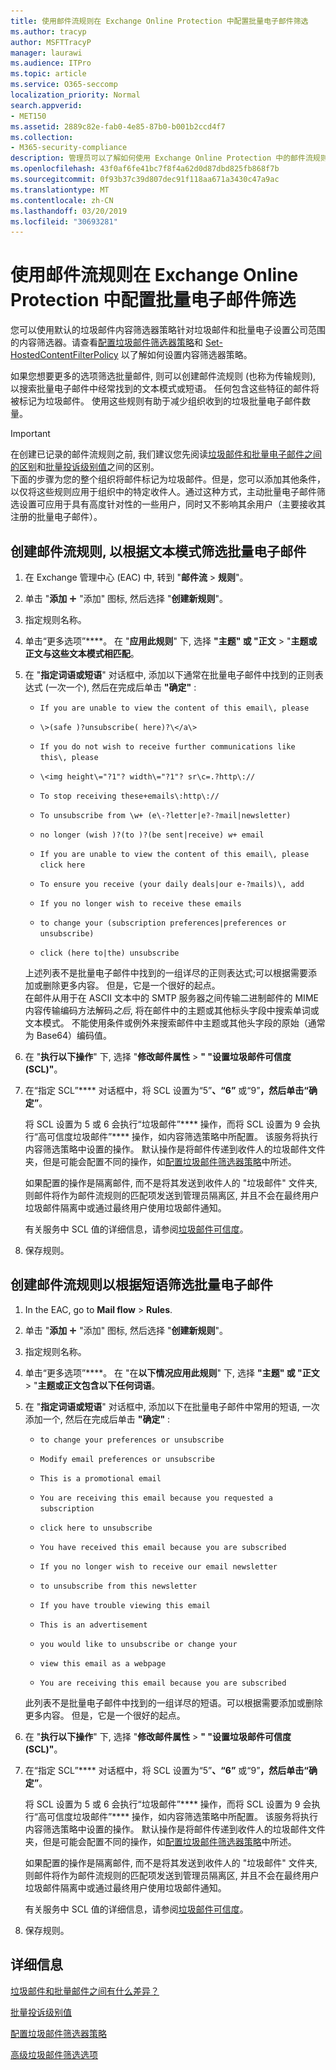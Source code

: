 ```yaml
---
title: 使用邮件流规则在 Exchange Online Protection 中配置批量电子邮件筛选
ms.author: tracyp
author: MSFTTracyP
manager: laurawi
ms.audience: ITPro
ms.topic: article
ms.service: O365-seccomp
localization_priority: Normal
search.appverid:
- MET150
ms.assetid: 2889c82e-fab0-4e85-87b0-b001b2ccd4f7
ms.collection:
- M365-security-compliance
description: 管理员可以了解如何使用 Exchange Online Protection 中的邮件流规则进行批量电子邮件筛选。
ms.openlocfilehash: 43f0af6fe41bc7f8f4a62d0d87dbd825fb868f7b
ms.sourcegitcommit: 0f93b37c39d807dec91f118aa671a3430c47a9ac
ms.translationtype: MT
ms.contentlocale: zh-CN
ms.lasthandoff: 03/20/2019
ms.locfileid: "30693281"
---
```

# <a name="use-mail-flow-rules-to-configure-bulk-email-filtering-in-exchange-online-protection"></a>使用邮件流规则在 Exchange Online Protection 中配置批量电子邮件筛选

您可以使用默认的垃圾邮件内容筛选器策略针对垃圾邮件和批量电子设置公司范围的内容筛选器。请查看[配置垃圾邮件筛选器策略](configure-your-spam-filter-policies.md)和 [Set-HostedContentFilterPolicy](https://docs.microsoft.com/powershell/module/exchange/antispam-antimalware/Set-HostedContentFilterPolicy?view=exchange-ps) 以了解如何设置内容筛选器策略。 
  
如果您想要更多的选项筛选批量邮件, 则可以创建邮件流规则 (也称为传输规则), 以搜索批量电子邮件中经常找到的文本模式或短语。 任何包含这些特征的邮件将被标记为垃圾邮件。 使用这些规则有助于减少组织收到的垃圾批量电子邮件数量。

> [!IMPORTANT]
> 在创建已记录的邮件流规则之前, 我们建议您先阅读[垃圾邮件和批量电子邮件之间的区别](what-s-the-difference-between-junk-email-and-bulk-email.md)和[批量投诉级别值](bulk-complaint-level-values.md)之间的区别。<br>下面的步骤为您的整个组织将邮件标记为垃圾邮件。但是，您可以添加其他条件，以仅将这些规则应用于组织中的特定收件人。通过这种方式，主动批量电子邮件筛选设置可应用于具有高度针对性的一些用户，同时又不影响其余用户（主要接收其注册的批量电子邮件）。 
  
## <a name="create-a-mail-flow-rule-to-filter-bulk-email-messages-based-on-text-patterns"></a>创建邮件流规则, 以根据文本模式筛选批量电子邮件

1. 在 Exchange 管理中心 (EAC) 中, 转到 "**邮件流** \> **规则**"。
    
2. 单击 "**添加** !["](media/ITPro-EAC-AddIcon.gif) "添加" 图标, 然后选择 "**创建新规则**"。
    
3. 指定规则名称。
    
4. 单击“更多选项”****。 在 "**应用此规则**" 下, 选择 **"主题" 或 "正文** \> "**主题或正文与这些文本模式相匹配**。
    
5. 在 "**指定词语或短语**" 对话框中, 添加以下通常在批量电子邮件中找到的正则表达式 (一次一个), 然后在完成后单击 **"确定"** : 
    
   - `If you are unable to view the content of this email\, please`
    
   - `\>(safe )?unsubscribe( here)?\</a\>`
    
   - `If you do not wish to receive further communications like this\, please`
    
   - `\<img height\="?1"? width\="?1"? sr\c=.?http\://`
    
   - `To stop receiving these+emails\:http\://`
    
   - `To unsubscribe from \w+ (e\-?letter|e?-?mail|newsletter)`
    
   - `no longer (wish )?(to )?(be sent|receive) w+ email`
    
   - `If you are unable to view the content of this email\, please click here`
    
   - `To ensure you receive (your daily deals|our e-?mails)\, add`
    
   - `If you no longer wish to receive these emails`
    
   - `to change your (subscription preferences|preferences or unsubscribe)`
    
   - `click (here to|the) unsubscribe`
    
   上述列表不是批量电子邮件中找到的一组详尽的正则表达式;可以根据需要添加或删除更多内容。 但是，它是一个很好的起点。<br>在邮件从用于在 ASCII 文本中的 SMTP 服务器之间传输二进制邮件的 MIME 内容传输编码方法解码*之后*, 将在邮件中的主题或其他标头字段中搜索单词或文本模式。 不能使用条件或例外来搜索邮件中主题或其他头字段的原始（通常为 Base64）编码值。 
    
6. 在 "**执行以下操作**" 下, 选择 "**修改邮件属性** \> **" "设置垃圾邮件可信度 (SCL)"**。
    
7. 在“指定 SCL”**** 对话框中，将 SCL 设置为“5”****、“6”**** 或“9”****，然后单击“确定”****。
    
   将 SCL 设置为 5 或 6 会执行“垃圾邮件”**** 操作，而将 SCL 设置为 9 会执行“高可信度垃圾邮件”**** 操作，如内容筛选策略中所配置。 该服务将执行内容筛选策略中设置的操作。 默认操作是将邮件传递到收件人的垃圾邮件文件夹，但是可能会配置不同的操作，如[配置垃圾邮件筛选器策略](configure-your-spam-filter-policies.md)中所述。
    
   如果配置的操作是隔离邮件, 而不是将其发送到收件人的 "垃圾邮件" 文件夹, 则邮件将作为邮件流规则的匹配项发送到管理员隔离区, 并且不会在最终用户垃圾邮件隔离中或通过最终用户使用垃圾邮件通知。 
  
   有关服务中 SCL 值的详细信息，请参阅[垃圾邮件可信度](spam-confidence-levels.md)。
    
8. 保存规则。
    
## <a name="create-a-mail-flow-rule-to-filter-bulk-email-messages-based-on-phrases"></a>创建邮件流规则以根据短语筛选批量电子邮件

1. In the EAC, go to **Mail flow** \> **Rules**.
    
2. 单击 "**添加** !["](media/ITPro-EAC-AddIcon.gif) "添加" 图标, 然后选择 "**创建新规则**"。
    
3. 指定规则名称。
    
4. 单击“更多选项”****。 在 "在**以下情况应用此规则**" 下, 选择 **"主题" 或 "正文** \> "**主题或正文包含以下任何词语**。
    
5. 在 "**指定词语或短语**" 对话框中, 添加以下在批量电子邮件中常用的短语, 一次添加一个, 然后在完成后单击 **"确定"** : 
    
   - `to change your preferences or unsubscribe`
    
   - `Modify email preferences or unsubscribe`
    
   - `This is a promotional email`
    
   - `You are receiving this email because you requested a subscription`
    
   - `click here to unsubscribe`
    
   - `You have received this email because you are subscribed`
    
   - `If you no longer wish to receive our email newsletter`
    
   - `to unsubscribe from this newsletter`
    
   - `If you have trouble viewing this email`
    
   - `This is an advertisement`
    
   - `you would like to unsubscribe or change your`
    
   - `view this email as a webpage`
    
   - `You are receiving this email because you are subscribed`
    
   此列表不是批量电子邮件中找到的一组详尽的短语。可以根据需要添加或删除更多内容。 但是，它是一个很好的起点。
    
6. 在 "**执行以下操作**" 下, 选择 "**修改邮件属性** \> **" "设置垃圾邮件可信度 (SCL)"**。
    
7. 在“指定 SCL”**** 对话框中，将 SCL 设置为“5”****、“6”**** 或“9”****，然后单击“确定”****。
    
   将 SCL 设置为 5 或 6 会执行“垃圾邮件”**** 操作，而将 SCL 设置为 9 会执行“高可信度垃圾邮件”**** 操作，如内容筛选策略中所配置。 该服务将执行内容筛选策略中设置的操作。 默认操作是将邮件传递到收件人的垃圾邮件文件夹，但是可能会配置不同的操作，如[配置垃圾邮件筛选器策略](configure-your-spam-filter-policies.md)中所述。
    
   如果配置的操作是隔离邮件, 而不是将其发送到收件人的 "垃圾邮件" 文件夹, 则邮件将作为邮件流规则的匹配项发送到管理员隔离区, 并且不会在最终用户垃圾邮件隔离中或通过最终用户使用垃圾邮件通知。 
  
   有关服务中 SCL 值的详细信息，请参阅[垃圾邮件可信度](spam-confidence-levels.md)。

8. 保存规则。

## <a name="for-more-information"></a>详细信息

[垃圾邮件和批量邮件之间有什么差异？](what-s-the-difference-between-junk-email-and-bulk-email.md)

[批量投诉级别值](bulk-complaint-level-values.md)

[配置垃圾邮件筛选器策略](configure-your-spam-filter-policies.md)

[高级垃圾邮件筛选选项](advanced-spam-filtering-asf-options.md)
